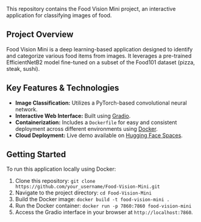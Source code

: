 <!--  ---
title: Foodvision Mini
emoji: 🚀
colorFrom: red
colorTo: blue
sdk: gradio
sdk_version: 5.18.0
app_file: app.py
pinned: false
license: mit
---

Check out the configuration reference at https://huggingface.co/docs/hub/spaces-config-reference -->

This repository contains the Food Vision Mini project, an interactive application for classifying images of food.

## Project Overview

Food Vision Mini is a deep learning-based application designed to identify and categorize various food items from images. It leverages a pre-trained EfficientNetB2 model fine-tuned on a subset of the Food101 dataset (pizza, steak, sushi).

## Key Features & Technologies

* **Image Classification:** Utilizes a PyTorch-based convolutional neural network.
* **Interactive Web Interface:** Built using [Gradio](https://gradio.app/).
* **Containerization:** Includes a `Dockerfile` for easy and consistent deployment across different environments using [Docker](https://www.docker.com/).
* **Cloud Deployment:** Live demo available on [Hugging Face Spaces](https://huggingface.co/spaces/your_username/your_space_name).

## Getting Started

To run this application locally using Docker:

1.  Clone this repository: `git clone https://github.com/your_username/Food-Vision-Mini.git`
2.  Navigate to the project directory: `cd Food-Vision-Mini`
3.  Build the Docker image: `docker build -t food-vision-mini .`
4.  Run the Docker container: `docker run -p 7860:7860 food-vision-mini`
5.  Access the Gradio interface in your browser at `http://localhost:7860`.
